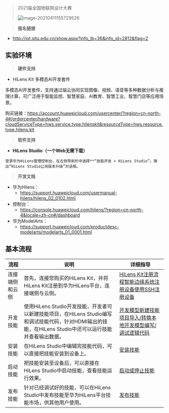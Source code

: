> 2021届全国物联网设计大赛
>
> ![image-20210411155729528](/home/qdl/.config/Typora/typora-user-images/image-20210411155729528.png)



> **报名链接**

- http://iot.sjtu.edu.cn/show.aspx?info_lb=36&info_id=2812&flag=2





## 实验环境

> **硬件支持**

- HiLens Kit 多模态AI开发套件

多模态AI开发套件，支持通过端云协同实现图像、视频、语音等多种数据分析与推理计算，可广泛用于智能监控、智慧家庭、AI教育、智慧工业、智慧门店等应用场景。

购买链接：https://account.huaweicloud.com/usercenter/?region=cn-north-4#/ordercenter/hardware?cloudServiceType=hws.service.type.hilenskit&resourceType=hws.resource.type.hilens.kit



> **软件支持**

- **HiLens Studio（一个Web无需下载）**

```
登录华为HiLens管理控制台，在左侧导航栏中选择**“技能开发 > HiLens Studio”。弹出“HiLens Studio公测版本升级”对话框。
```





> **开发文档**

- 华为Hilens：
	- https://support.huaweicloud.com/usermanual-hilens/hilens_02_0102.html
- 控制台：
	- https://console.huaweicloud.com/hilens/?region=cn-north-4&locale=zh-cn#/dashboard
- 华为ModelArts：
	- https://support.huaweicloud.com/productdesc-modelarts/modelarts_01_0001.html





## 基本流程

| 流程           | 说明                                                         | 详细指导                                                     |
| -------------- | ------------------------------------------------------------ | ------------------------------------------------------------ |
| 连接端侧和云侧 | 首先，连接您购买的HiLens Kit，并将HiLens Kit注册到华为HiLens平台，连接端侧与云侧。 | [HiLens Kit注册流程](https://support.huaweicloud.com/usermanual-hilens/hilens_02_0048.html)[智能边缘系统注册设备](https://support.huaweicloud.com/usermanual-hilens/hilens_02_0051.html)[使用SSH注册设备](https://support.huaweicloud.com/usermanual-hilens/hilens_02_0081.html) |
| 开发技能       | 使用HiLens Studio开发技能，开发者可以新建技能项目，在HiLens Studio编写和调试技能代码，针对HDMI输出的技能，在HiLens Studio中还可以运行技能并查看输出数据。 | [开发模型](https://support.huaweicloud.com/usermanual-hilens/hilens_02_0025.html)[新建技能项目](https://support.huaweicloud.com/usermanual-hilens/hilens_02_0087.html)[导入/转换本地开发模型](https://support.huaweicloud.com/usermanual-hilens/hilens_02_0098.html)[编写/调试逻辑代码](https://support.huaweicloud.com/usermanual-hilens/hilens_02_0088.html) |
| 安装技能       | 在HiLens Studio中编辑完技能代码，可以直接把技能安装到设备上。 | [安装技能](https://support.huaweicloud.com/usermanual-hilens/hilens_02_0090.html) |
| 启动技能       | 把技能安装至设备后，可以直接在HiLens Studio中启动技能，查看技能运行效果。 | [启动或停止技能](https://support.huaweicloud.com/usermanual-hilens/hilens_02_0091.html) |
| 发布技能       | 针对已经调试好的技能，可以在HiLens Studio中发布技能至华为HiLens平台技能市场，供其他用户使用。 | [发布技能](https://support.huaweicloud.com/usermanual-hilens/hilens_02_0089.html) |